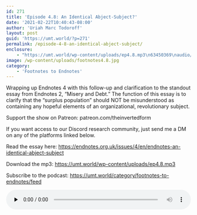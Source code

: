 ```yaml
---
id: 271
title: 'Episode 4.8: An Identical Abject-Subject?'
date: '2021-02-22T10:40:43-08:00'
author: 'Uriah Marc Todoroff'
layout: post
guid: 'https://umt.world/?p=271'
permalink: /episode-4-8-an-identical-abject-subject/
enclosure:
    - "https://umt.world/wp-content/uploads/ep4.8.mp3\n63450369\naudio/mpeg\n"
image: /wp-content/uploads/footnotes4.8.jpg
category:
    - 'Footnotes to Endnotes'
---
```


Wrapping up Endnotes 4 with this follow-up and clarification to the standout essay from Endnotes 2, “Misery and Debt.” The function of this essay is to clarify that the “surplus population” should NOT be misunderstood as containing any hopeful elements of an organizational, revolutionary subject.

Support the show on Patreon: patreon.com/theinvertedform

If you want access to our Discord research community, just send me a DM on any of the platforms linked below.

Read the essay here: https://endnotes.org.uk/issues/4/en/endnotes-an-identical-abject-subject

Download the mp3: https://umt.world/wp-content/uploads/ep4.8.mp3

Subscribe to the podcast: https://umt.world/category/footnotes-to-endnotes/feed

<audio class="wp-audio-shortcode" controls="controls" id="audio-271-26" preload="none" style="width: 100%;"><source src="https://umt.world/wp-content/uploads/ep4.8.mp3?_=26" type="audio/mpeg"></source><https://umt.world/wp-content/uploads/ep4.8.mp3></audio>